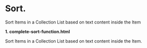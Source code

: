 # Sort.

Sort Items in a Collection List based on text content inside the Item

**1. complete-sort-function.html**

Sort Items in a Collection List based on text content inside the Item.